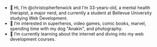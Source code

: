 - 👋 Hi, I’m @christopherfenwick and I'm 33-years-old, a mental health therapist, a major nerd, and currently a student at Bellevue University studying Web Development. 
- 👀 I’m interested in superheros, video games, comic books, marvel, spending time with my dog "Anakin", and photography. 
- 🌱 I’m currently learning about the internet and diving into my web development courses. 

<!---
christopherfenwick/christopherfenwick is a ✨ special ✨ repository because its `README.md` (this file) appears on your GitHub profile.
You can click the Preview link to take a look at your changes.
--->
